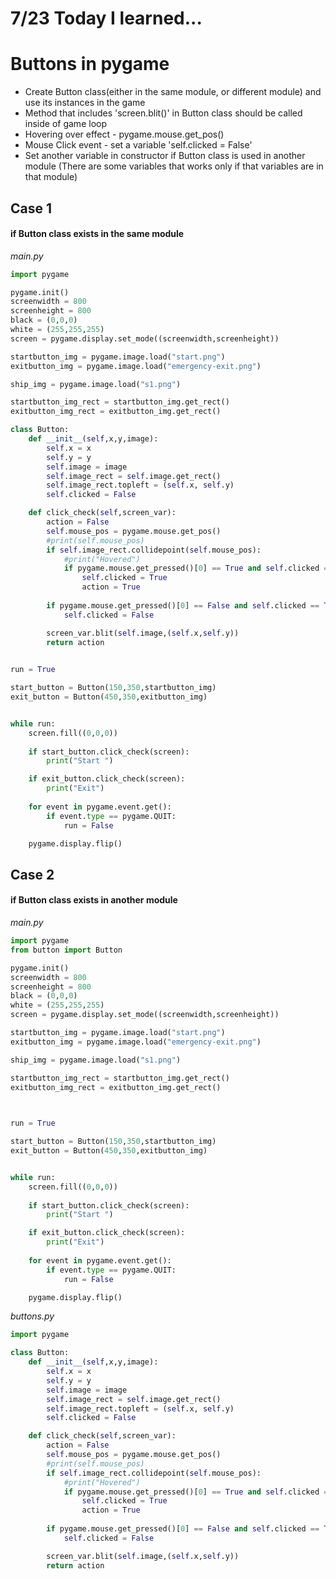 # 7/23 Today I learned...

# Buttons in pygame

- Create Button class(either in the same module, or different module) and use its instances in the game
- Method that includes 'screen.blit()' in Button class should be called inside of game loop
- Hovering over effect - pygame.mouse.get_pos()
- Mouse Click event - set a variable 'self.clicked = False'
- Set another variable in constructor if Button class is used in another module (There are some variables that works only if that variables are in that module)

## Case 1
#### if Button class exists in the same module

<em>main.py</em>
```py
import pygame

pygame.init()
screenwidth = 800
screenheight = 800
black = (0,0,0)
white = (255,255,255)
screen = pygame.display.set_mode((screenwidth,screenheight))

startbutton_img = pygame.image.load("start.png")
exitbutton_img = pygame.image.load("emergency-exit.png")

ship_img = pygame.image.load("s1.png")

startbutton_img_rect = startbutton_img.get_rect()
exitbutton_img_rect = exitbutton_img.get_rect()

class Button:
    def __init__(self,x,y,image):
        self.x = x
        self.y = y
        self.image = image
        self.image_rect = self.image.get_rect()
        self.image_rect.topleft = (self.x, self.y)
        self.clicked = False

    def click_check(self,screen_var):
        action = False
        self.mouse_pos = pygame.mouse.get_pos()
        #print(self.mouse_pos)        
        if self.image_rect.collidepoint(self.mouse_pos):
            #print("Hovered")
            if pygame.mouse.get_pressed()[0] == True and self.clicked == False:
                self.clicked = True
                action = True
           
        if pygame.mouse.get_pressed()[0] == False and self.clicked == True:
            self.clicked = False

        screen_var.blit(self.image,(self.x,self.y))
        return action
        

run = True

start_button = Button(150,350,startbutton_img)
exit_button = Button(450,350,exitbutton_img)


while run:
    screen.fill((0,0,0))
    
    if start_button.click_check(screen):
        print("Start ")

    if exit_button.click_check(screen):
        print("Exit")
       
    for event in pygame.event.get():
        if event.type == pygame.QUIT:
            run = False

    pygame.display.flip()
```
## Case 2

#### if Button class exists in another module

<em>main.py</em>
```py
import pygame
from button import Button

pygame.init()
screenwidth = 800
screenheight = 800
black = (0,0,0)
white = (255,255,255)
screen = pygame.display.set_mode((screenwidth,screenheight))

startbutton_img = pygame.image.load("start.png")
exitbutton_img = pygame.image.load("emergency-exit.png")

ship_img = pygame.image.load("s1.png")

startbutton_img_rect = startbutton_img.get_rect()
exitbutton_img_rect = exitbutton_img.get_rect()

        

run = True

start_button = Button(150,350,startbutton_img)
exit_button = Button(450,350,exitbutton_img)


while run:
    screen.fill((0,0,0))
    
    if start_button.click_check(screen):
        print("Start ")

    if exit_button.click_check(screen):
        print("Exit")
       
    for event in pygame.event.get():
        if event.type == pygame.QUIT:
            run = False

    pygame.display.flip()
```
<em>buttons.py</em>

```py
import pygame

class Button:
    def __init__(self,x,y,image):
        self.x = x
        self.y = y
        self.image = image
        self.image_rect = self.image.get_rect()
        self.image_rect.topleft = (self.x, self.y)
        self.clicked = False

    def click_check(self,screen_var):
        action = False
        self.mouse_pos = pygame.mouse.get_pos()
        #print(self.mouse_pos)        
        if self.image_rect.collidepoint(self.mouse_pos):
            #print("Hovered")
            if pygame.mouse.get_pressed()[0] == True and self.clicked == False:
                self.clicked = True
                action = True
           
        if pygame.mouse.get_pressed()[0] == False and self.clicked == True:
            self.clicked = False

        screen_var.blit(self.image,(self.x,self.y))
        return action
    
```
